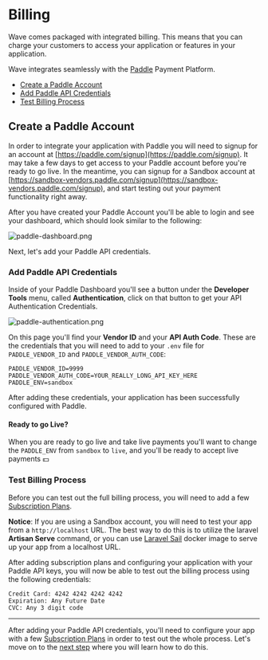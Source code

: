 # Billing

Wave comes packaged with integrated billing. This means that you can charge your customers to access your application or features in your application.

Wave integrates seamlessly with the [Paddle](https://paddle.com) Payment Platform.

- [Create a Paddle Account](#paddle-account)
- [Add Paddle API Credentials](#paddle-credentials)
- [Test Billing Process](#test-billing)

<a name="paddle-account"></a>
## Create a Paddle Account

In order to integrate your application with Paddle you will need to signup for an account at [https://paddle.com/signup](https://paddle.com/signup). It may take a few days to get access to your Paddle account before you're ready to go live. In the meantime, you can signup for a Sandbox account at [https://sandbox-vendors.paddle.com/signup](https://sandbox-vendors.paddle.com/signup), and start testing out your payment functionality right away.

After you have created your Paddle Account you'll be able to login and see your dashboard, which should look similar to the following:

![paddle-dashboard.png](https://cdn.devdojo.com/images/april2021/paddle-dashboard.png)

Next, let's add your Paddle API credentials.

<a name="paddle-credentials"></a>
### Add Paddle API Credentials

Inside of your Paddle Dashboard you'll see a button under the **Developer Tools** menu, called **Authentication**, click on that button to get your API Authentication Credentials.

![paddle-authentication.png](https://cdn.devdojo.com/images/april2021/paddle-authentication.png)

On this page you'll find your **Vendor ID** and your **API Auth Code**. These are the credentials that you will need to add to your `.env` file for `PADDLE_VENDOR_ID` and `PADDLE_VENDOR_AUTH_CODE`:

```
PADDLE_VENDOR_ID=9999
PADDLE_VENDOR_AUTH_CODE=YOUR_REALLY_LONG_API_KEY_HERE
PADDLE_ENV=sandbox
```

After adding these credentials, your application has been successfully configured with Paddle.

#### Ready to go Live?

When you are ready to go live and take live payments you'll want to change the `PADDLE_ENV` from `sandbox` to `live`, and you'll be ready to accept live payments 💵

<a name="test-billing"></a>
### Test Billing Process

Before you can test out the full billing process, you will need to add a few [Subscription Plans](/docs/features/subscription-plans).

**Notice**: If you are using a Sandbox account, you will need to test your app from a `http://localhost` URL. The best way to do this is to utilize the laravel **Artisan Serve** command, or you can use [Laravel Sail](https://www.youtube.com/watch?v=WGhiY5xamms) docker image to serve up your app from a localhost URL.

After adding subscription plans and configuring your application with your Paddle API keys, you will now be able to test out the billing process using the following credentials:

```
Credit Card: 4242 4242 4242 4242
Expiration: Any Future Date
CVC: Any 3 digit code
```

---

After adding your Paddle API credentials, you'll need to configure your app with a few [Subscription Plans](/docs/features/subscription-plans) in order to test out the whole process. Let's move on to the [next step](/docs/features/subscription-plans) where you will learn how to do this.
